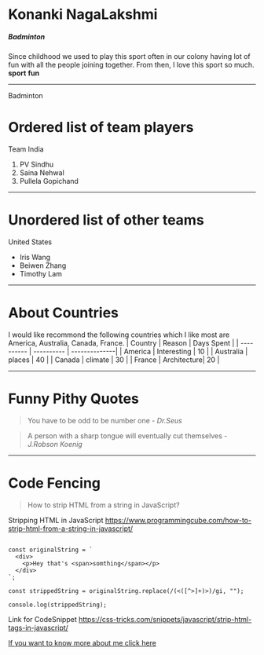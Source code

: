 # Konanki NagaLakshmi
##### Badminton
Since childhood we used to play this sport often in our colony having lot of fun with all the people joining together. From then, I love this sport so much.
**sport**   **fun**

---

Badminton
# Ordered list of team players
Team India
 1. PV Sindhu
 2. Saina Nehwal
 3. Pullela Gopichand

 ---
 # Unordered list of other teams
 United States
 * Iris Wang
 * Beiwen Zhang
 * Timothy Lam

---

# About Countries
I would like recommond the following countries which I like most are America, Australia, Canada, France.
|   Country  |   Reason    |   Days Spent  |
| ---------- | ----------  | --------------|
|  America   | Interesting |   10          |
|  Australia | places      |   40          |
|  Canada    | climate     |   30          |
|  France    | Architecture|   20          |

---
# Funny Pithy Quotes
> You have to be odd to be number one - *Dr.Seus*


> A person with a sharp tongue will eventually cut themselves - *J.Robson Koenig*

---
# Code Fencing
> How to strip HTML from a string in JavaScript?

Stripping HTML in JavaScript <https://www.programmingcube.com/how-to-strip-html-from-a-string-in-javascript/>

~~~

const originalString = `
  <div>
    <p>Hey that's <span>somthing</span></p>
  </div>
`;

const strippedString = originalString.replace(/(<([^>]+)>)/gi, "");

console.log(strippedString);

~~~

Link for CodeSnippet <https://css-tricks.com/snippets/javascript/strip-html-tags-in-javascript/>


[If you want to know more about me click here](AboutMe.md)
